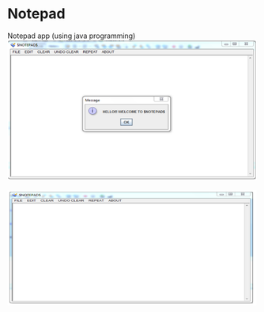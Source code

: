 # Notepad
 Notepad app (using java programming)
<img src="images/p1.png" >
<br></br>
<img src="images/frontend image.PNG" >

